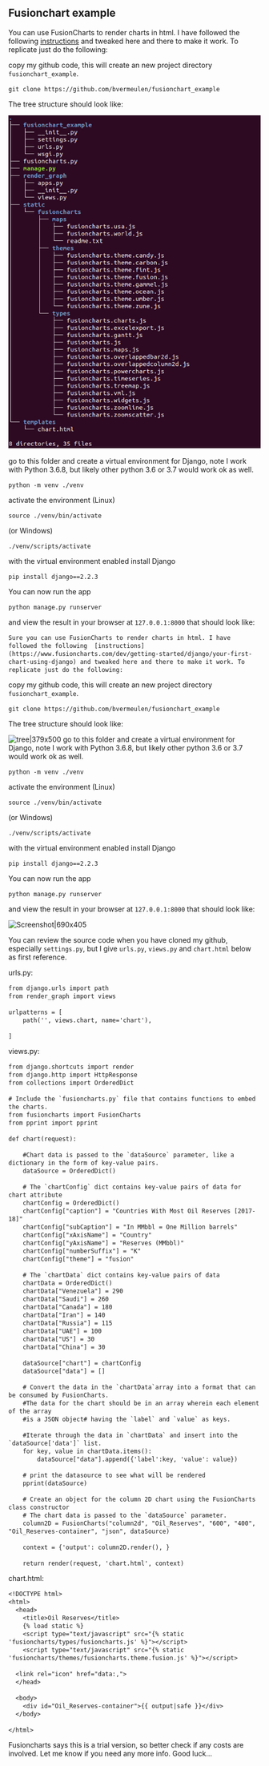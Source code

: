 ## Fusionchart example ##

You can use FusionCharts to render charts in html. I have followed the following  [instructions](https://www.fusioncharts.com/dev/getting-started/django/your-first-chart-using-django) and tweaked here and there to make it work. To replicate just do the following:

copy my github code, this will create an new project directory `fusionchart_example`.

```
git clone https://github.com/bvermeulen/fusionchart_example
```
The tree structure should look like:

![tree|379x500](tree.png)

go to this folder and create a virtual environment for Django, note I work with Python 3.6.8, but likely other python 3.6 or 3.7 would work ok as well.
```
python -m venv ./venv
```
activate the environment (Linux)
```
source ./venv/bin/activate
```
(or Windows)
```
./venv/scripts/activate
```
with the virtual environment enabled install Django
```
pip install django==2.2.3
```
You can now run the app
```
python manage.py runserver
````
and view the result in your browser at `127.0.0.1:8000` that should look like:

	Sure you can use FusionCharts to render charts in html. I have followed the following  [instructions](https://www.fusioncharts.com/dev/getting-started/django/your-first-chart-using-django) and tweaked here and there to make it work. To replicate just do the following:

copy my github code, this will create an new project directory `fusionchart_example`.

```
git clone https://github.com/bvermeulen/fusionchart_example
```
The tree structure should look like:

![tree|379x500](Screenshot.png)
go to this folder and create a virtual environment for Django, note I work with Python 3.6.8, but likely other python 3.6 or 3.7 would work ok as well.
```
python -m venv ./venv
```
activate the environment (Linux)
```
source ./venv/bin/activate
```
(or Windows)
```
./venv/scripts/activate
```
with the virtual environment enabled install Django
```
pip install django==2.2.3
```
You can now run the app
```
python manage.py runserver
````
and view the result in your browser at `127.0.0.1:8000` that should look like:

![Screenshot|690x405](Screenshot.png)

You can review the source code when you have cloned my github, especially `settings.py`, but I give `urls.py`,  `views.py` and `chart.html` below as first reference.

urls.py:
```
from django.urls import path
from render_graph import views

urlpatterns = [
    path('', views.chart, name='chart'),

]
```
views.py:
```
from django.shortcuts import render
from django.http import HttpResponse
from collections import OrderedDict

# Include the `fusioncharts.py` file that contains functions to embed the charts.
from fusioncharts import FusionCharts
from pprint import pprint

def chart(request):

    #Chart data is passed to the `dataSource` parameter, like a dictionary in the form of key-value pairs.
    dataSource = OrderedDict()

    # The `chartConfig` dict contains key-value pairs of data for chart attribute
    chartConfig = OrderedDict()
    chartConfig["caption"] = "Countries With Most Oil Reserves [2017-18]"
    chartConfig["subCaption"] = "In MMbbl = One Million barrels"
    chartConfig["xAxisName"] = "Country"
    chartConfig["yAxisName"] = "Reserves (MMbbl)"
    chartConfig["numberSuffix"] = "K"
    chartConfig["theme"] = "fusion"

    # The `chartData` dict contains key-value pairs of data
    chartData = OrderedDict()
    chartData["Venezuela"] = 290
    chartData["Saudi"] = 260
    chartData["Canada"] = 180
    chartData["Iran"] = 140
    chartData["Russia"] = 115
    chartData["UAE"] = 100
    chartData["US"] = 30
    chartData["China"] = 30

    dataSource["chart"] = chartConfig
    dataSource["data"] = []

    # Convert the data in the `chartData`array into a format that can be consumed by FusionCharts.
    #The data for the chart should be in an array wherein each element of the array
    #is a JSON object# having the `label` and `value` as keys.

    #Iterate through the data in `chartData` and insert into the `dataSource['data']` list.
    for key, value in chartData.items():
        dataSource["data"].append({'label':key, 'value': value})

    # print the datasource to see what will be rendered
    pprint(dataSource)

    # Create an object for the column 2D chart using the FusionCharts class constructor
    # The chart data is passed to the `dataSource` parameter.
    column2D = FusionCharts("column2d", "Oil_Reserves", "600", "400", "Oil_Reserves-container", "json", dataSource)

    context = {'output': column2D.render(), }

    return render(request, 'chart.html', context)
```

chart.html:
```
<!DOCTYPE html>
<html>
  <head>
    <title>Oil Reserves</title>
    {% load static %}
    <script type="text/javascript" src="{% static 'fusioncharts/types/fusioncharts.js' %}"></script>
    <script type="text/javascript" src="{% static 'fusioncharts/themes/fusioncharts.theme.fusion.js' %}"></script>

  <link rel="icon" href="data:,">
  </head>

  <body>
    <div id="Oil_Reserves-container">{{ output|safe }}</div>
  </body>

</html>
```
Fusioncharts says this is a trial version, so better check if any costs are involved. Let me know if you need any more info. Good luck...
